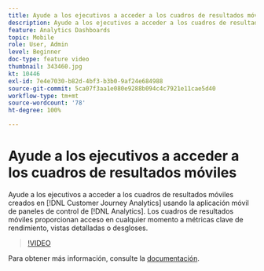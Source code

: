 ```yaml
---
title: Ayude a los ejecutivos a acceder a los cuadros de resultados móviles
description: Ayude a los ejecutivos a acceder a los cuadros de resultados móviles creados en Customer Journey Analytics mediante la aplicación móvil de paneles de control de Analytics.  Los cuadros de resultados móviles proporcionan acceso en cualquier momento a métricas clave de rendimiento, vistas detalladas o desgloses.
feature: Analytics Dashboards
topic: Mobile
role: User, Admin
level: Beginner
doc-type: feature video
thumbnail: 343460.jpg
kt: 10446
exl-id: 7e4e7030-b82d-4bf3-b3b0-9af24e684988
source-git-commit: 5ca07f3aa1e080e9288b094c4c7921e11cae5d40
workflow-type: tm+mt
source-wordcount: '78'
ht-degree: 100%

---
```


# Ayude a los ejecutivos a acceder a los cuadros de resultados móviles

Ayude a los ejecutivos a acceder a los cuadros de resultados móviles creados en [!DNL Customer Journey Analytics] usando la aplicación móvil de paneles de control de [!DNL Analytics].  Los cuadros de resultados móviles proporcionan acceso en cualquier momento a métricas clave de rendimiento, vistas detalladas o desgloses.

>[!VIDEO](https://video.tv.adobe.com/v/343460/?quality=12&learn=on)

Para obtener más información, consulte la [documentación](https://experienceleague.adobe.com/docs/analytics-platform/using/cja-dashboards/set-up-execs.html?lang=es).